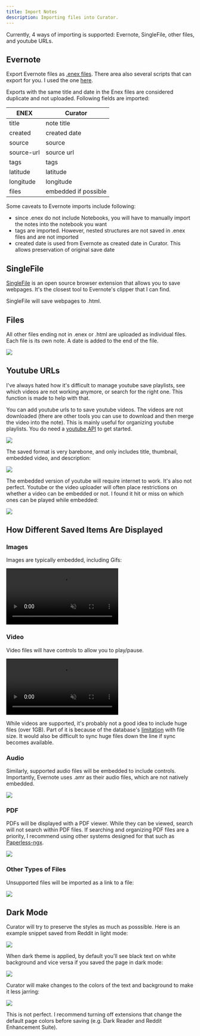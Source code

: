 ```yaml
---
title: Import Notes
description: Importing files into Curator.
---
```


Currently, 4 ways of importing is supported: Evernote, SingleFile, other files, and youtube URLs.

## Evernote

Export Evernote files as [.enex files](https://help.evernote.com/hc/en-us/articles/209005557-Export-Notes-and-Notebooks-as-ENEX-or-HTML). There area also several scripts that can export for you. I used the one [here](https://github.com/vzhd1701/evernote-backup).


Exports with the same title and date in the Enex files are considered duplicate and not uploaded. Following fields are imported:

| ENEX     | Curator    |
|------------|------------|
| title      | note title      |
| created    | created date  |
| source     | source     |
| source-url | source url |
| tags | tags |
| latitude| latitude |
| longitude | longitude |
| files | embedded if possible |

Some caveats to Evernote imports include following:
- since .enex do not include Notebooks, you will have to manually import the notes into the notebook you want
- tags are imported. However, nested structures are not saved in .enex files and are not imported
- created date is used from Evernote as created date in Curator. This allows preservation of original save date

## SingleFile

[SingleFile](https://github.com/gildas-lormeau/SingleFile) is an open source browser extension that allows you to save webpages. It's the closest tool to Evernote's clipper that I can find. 

SingleFile will save webpages to .html.

## Files

All other files ending not in .enex or .html are uploaded as individual files. Each file is its own note. A date is added to the end of the file.

![](/images/file.png)

## Youtube URLs

I've always hated how it's difficult to manage youtube save playlists, see which videos are not working anymore, or search for the right one. This function is made to help with that.

You can add youtube urls to to save youtube videos. The videos are not downloaded (there are other tools you can use to download and then merge the video into the note). This is mainly useful for organizing youtube playlists. You do need a [youtube API](https://console.cloud.google.com/apis/library/youtube.googleapis.com) to get started.

![](/images/youtube-save.png)

The saved format is very barebone, and only includes title, thumbnail, embedded video, and description:

![](/images/youtube-content.png)

The embedded version of youtube will require internet to work. It's also not perfect. Youtube or the video uploader will often place restrictions on whether a video can be embedded or not. I found it hit or miss on which ones can be played while embedded:

![](/images/youtube-unavailable.png)


## How Different Saved Items Are Displayed

### Images 

Images are typically embedded, including Gifs:

<video autoplay muted loop>
  <source src="/images/gif.mp4" type="video/mp4">
</video>

### Video

Video files will have controls to allow you to play/pause.

<video autoplay muted loop>
  <source src="/images/video.mp4" type="video/mp4">
</video>

While videos are supported, it's probably not a good idea to include huge files (over 1GB). Part of it is because of the database's [limitation](https://pocketbase.io/docs/files-handling/) with file size. It would also be difficult to sync huge files down the line if sync becomes available. 

### Audio

Similarly, supported audio files will be embedded to include controls. Importantly, Evernote uses .amr as their audio files, which are not natively embedded. 

![](/images/audio.png)

### PDF

PDFs will be displayed with a PDF viewer. While they can be viewed, search will not search within PDF files. If searching and organizing PDF files are a priority, I recommend using other systems designed for that such as [Paperless-ngx](https://docs.paperless-ngx.com/). 

![](/images/pdf.png)


### Other Types of Files

Unsupported files will be imported as a link to a file:

![](/images/voicemail.png)


## Dark Mode

Curator will try to preserve the styles as much as posssible. Here is an example snippet saved from Reddit in light mode:

![](/images/reddit.png)

When dark theme is applied, by default you'll see black text on white background and vice versa if you saved the page in dark mode:

![](/images/reddit-dark-disabled.png)

Curator will make changes to the colors of the text and background to make it less jarring:

![](/images/reddit-dark.png)

This is not perfect. I recommend turning off extensions that change the default page colors before saving (e.g. Dark Reader and Reddit Enhancement Suite).


 